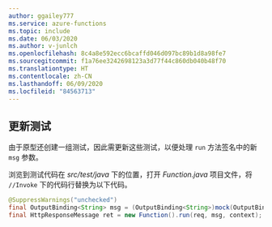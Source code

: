 ```yaml
---
author: ggailey777
ms.service: azure-functions
ms.topic: include
ms.date: 06/03/2020
ms.author: v-junlch
ms.openlocfilehash: 8c4a8e592ecc6bcaffd046d097bc89b1d8a98fe7
ms.sourcegitcommit: f1a76ee3242698123a3d77f44c860db040b48f70
ms.translationtype: HT
ms.contentlocale: zh-CN
ms.lasthandoff: 06/09/2020
ms.locfileid: "84563713"
---
```

## <a name="update-the-tests"></a>更新测试

由于原型还创建一组测试，因此需更新这些测试，以便处理 `run` 方法签名中的新 `msg` 参数。  

浏览到测试代码在 _src/test/java_ 下的位置，打开 *Function.java* 项目文件，将 `//Invoke` 下的代码行替换为以下代码。

```java
@SuppressWarnings("unchecked")
final OutputBinding<String> msg = (OutputBinding<String>)mock(OutputBinding.class);
final HttpResponseMessage ret = new Function().run(req, msg, context);
```

